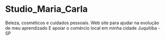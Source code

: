 # Studio_Maria_Carla
Beleza, cosméticos e cuidados pessoais.
Web site para ajudar na evolução de meu aprendizado
E apoiar o comércio local em minha cidade Juquitiba - SP
